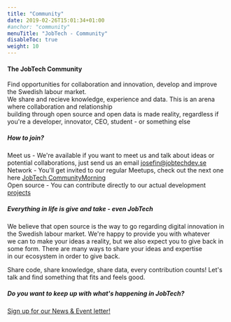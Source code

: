 ```yaml
---
title: "Community"
date: 2019-02-26T15:01:34+01:00
#anchor: "community"
menuTitle: "JobTech - Community"
disableToc: true
weight: 10
---
```

#### The JobTech Community 

Find opportunities for collaboration and innovation, develop and improve the Swedish labour market.  
We share and recieve knowledge, experience and data.
This is an arena where collaboration and relationship  
building through open source and open data is made reality, 
regardless if you're a developer, innovator, CEO, student - or something else

##### How to join? 

Meet us - We're available if you want to meet us and talk about ideas or potential collaborations, just send us an email <josefin@jobtechdev.se>  
Network - You'll get invited to our regular Meetups, check out the next one here [JobTech CommunityMorning](http://gantrack.com/t/pm/1813725696977/)   
Open source - You can contribute directly to our actual development [projects](https://github.com/jobtechswe) 



##### Everything in life is give and take - even JobTech 
We believe that open source is the way to go regarding digital innovation in the Swedish labour market.
We're happy to provide you with whatever  
we can to make your ideas a reality, but we also expect you to give back in some form. 
There are many ways to share your ideas and expertise  
in our ecosystem in order to give back.   

Share code, share knowledge, share data, every contribution counts! 
Let's talk and find something that fits and feels good.



##### Do you want to keep up with what's happening in JobTech?
[Sign up for our News & Event letter!](https://gansub.com/s/oeGL7cn4Km/)






